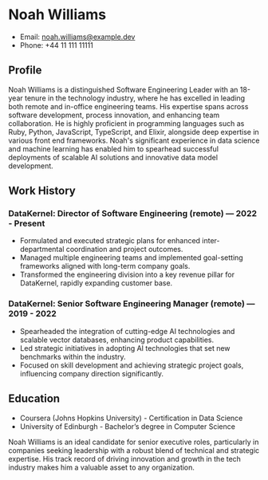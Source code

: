 # Noah Williams

- Email: noah.williams@example.dev
- Phone: +44 11 111 11111

## Profile

Noah Williams is a distinguished Software Engineering Leader with an 18-year tenure in the technology industry, where he has excelled in leading both remote and in-office engineering teams. His expertise spans across software development, process innovation, and enhancing team collaboration. He is highly proficient in programming languages such as Ruby, Python, JavaScript, TypeScript, and Elixir, alongside deep expertise in various front end frameworks. Noah's significant experience in data science and machine learning has enabled him to spearhead successful deployments of scalable AI solutions and innovative data model development.

## Work History

### DataKernel: Director of Software Engineering (remote) — 2022 - Present
- Formulated and executed strategic plans for enhanced inter-departmental coordination and project outcomes.
- Managed multiple engineering teams and implemented goal-setting frameworks aligned with long-term company goals.
- Transformed the engineering division into a key revenue pillar for DataKernel, rapidly expanding customer base. 

### DataKernel: Senior Software Engineering Manager (remote) — 2019 - 2022
- Spearheaded the integration of cutting-edge AI technologies and scalable vector databases, enhancing product capabilities.
- Led strategic initiatives in adopting AI technologies that set new benchmarks within the industry.
- Focused on skill development and achieving strategic project goals, influencing company direction significantly.

## Education
- Coursera (Johns Hopkins University) - Certification in Data Science
- University of Edinburgh - Bachelor’s degree in Computer Science

Noah Williams is an ideal candidate for senior executive roles, particularly in companies seeking leadership with a robust blend of technical and strategic expertise. His track record of driving innovation and growth in the tech industry makes him a valuable asset to any organization.